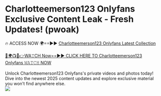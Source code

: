 # Charlotteemerson123 Onlyfans Exclusive Content Leak - Fresh Updates! (pwoak)

🔥 ACCESS NOW 🌍==►► <a href="https://tinyurl.com/kvy9nzfs" rel="nofollow">Charlotteemerson123 Onlyfans Latest Collection</a>
<br><br>
[🔴🌍📺📱👉WA𝚃CH Now==►► CLICK HERE TO Charlotteemerson123 Onlyfans 𝚆𝙰𝚃𝙲𝙷 NOW](https://tinyurl.com/kvy9nzfs)
<br><br>
Unlock Charlotteemerson123 Onlyfans's private videos and photos today! Dive into the newest 2025 content updates and explore exclusive material you won’t find anywhere else.
<br>
<a href="https://tinyurl.com/kvy9nzfs" rel="nofollow" data-target="animated-image.originalLink"><img src="https://camo.githubusercontent.com/8a4f000d20f83aca3bf7ec5f350d767afa0574a8a352519fd8cfa583a6f93a33/68747470733a2f2f692e696d6775722e636f6d2f644a486b345a712e676966" data-canonical-src="https://i.imgur.com/dJHk4Zq.gif" style="max-width: 100%; display: inline-block;" data-target="animated-image.originalImage"></a>
<br>
